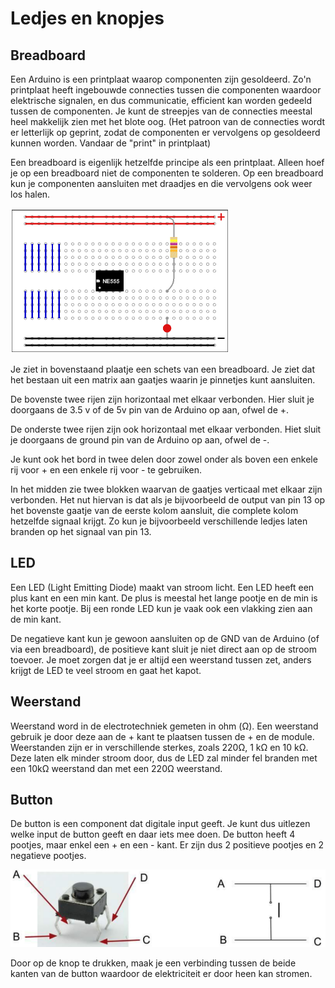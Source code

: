 # Ledjes en knopjes

## Breadboard

Een Arduino is een printplaat waarop componenten zijn gesoldeerd. Zo'n printplaat heeft ingebouwde connecties tussen die componenten waardoor elektrische signalen, en dus communicatie, efficient kan worden gedeeld tussen de componenten. Je kunt de streepjes van de connecties meestal heel makkelijk zien met het blote oog. (Het patroon van de connecties wordt er letterlijk op geprint, zodat de componenten er vervolgens op gesoldeerd kunnen worden. Vandaar de "print" in printplaat)

Een breadboard is eigenlijk hetzelfde principe als een printplaat. Alleen hoef je op een breadboard niet de componenten te solderen. Op een breadboard kun je componenten aansluiten met draadjes en die vervolgens ook weer los halen. 

![](images/breadboard.png)

Je ziet in bovenstaand plaatje een schets van een breadboard. Je ziet dat het bestaan uit een matrix aan gaatjes waarin je pinnetjes kunt aansluiten. 

De bovenste twee rijen zijn horizontaal met elkaar verbonden. Hier sluit je doorgaans de 3.5 v of de 5v pin van de Arduino op aan, ofwel de +. 

De onderste twee rijen zijn ook horizontaal met elkaar verbonden. Hiet sluit je doorgaans de ground pin van de Arduino op aan, ofwel de -.

Je kunt ook het bord in twee delen door zowel onder als boven een enkele rij voor + en een enkele rij voor - te gebruiken.

In het midden zie twee blokken waarvan de gaatjes verticaal met elkaar zijn verbonden. Het nut hiervan is dat als je bijvoorbeeld de output van pin 13 op het bovenste gaatje van de eerste kolom aansluit, die complete kolom hetzelfde signaal krijgt. Zo kun je bijvoorbeeld verschillende ledjes laten branden op het signaal van pin 13.

## LED

Een LED (Light Emitting Diode) maakt van stroom licht. Een LED heeft een plus kant en een min kant. De plus is meestal het lange pootje en de min is het korte pootje. Bij een ronde LED kun je vaak ook een vlakking zien aan de min kant.

De negatieve kant kun je gewoon aansluiten op de GND van de Arduino (of via een breadboard), de positieve kant sluit je niet direct aan op de stroom toevoer. Je moet zorgen dat je er altijd een weerstand tussen zet, anders krijgt de LED te veel stroom en gaat het kapot. 

## Weerstand

Weerstand word in de electrotechniek gemeten in ohm (Ω). Een weerstand gebruik je door deze aan de + kant te plaatsen tussen de + en de module. Weerstanden zijn er in verschillende sterkes, zoals 220Ω, 1 kΩ en 10 kΩ. Deze laten elk minder stroom door, dus de LED zal minder fel branden met een 10kΩ weerstand dan met een 220Ω weerstand.

## Button

De button is een component dat digitale input geeft. Je kunt dus uitlezen welke input de button geeft en daar iets mee doen. De button heeft 4 pootjes, maar enkel een + en een - kant. Er zijn dus 2 positieve pootjes en 2 negatieve pootjes.

![](images/Button.png)

Door op de knop te drukken, maak je een verbinding tussen de beide kanten van de button waardoor de elektriciteit er door heen kan stromen. 


